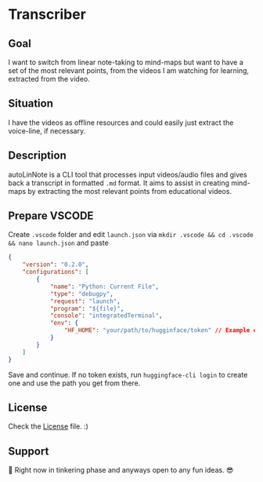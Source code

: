 # Transcriber

## Goal

I want to switch from linear note-taking to mind-maps but want to have a set of the most relevant points, from the videos I am watching for learning, extracted from the video.

## Situation

I have the videos as offline resources and could easily just extract the voice-line, if necessary.

## Description

autoLinNote is a CLI tool that processes input videos/audio files and gives back a transcript in formatted `.md` format. It aims to assist in creating mind-maps by extracting the most relevant points from educational videos.

## Prepare VSCODE

Create `.vscode` folder and edit `launch.json` via `mkdir .vscode && cd .vscode && nano launch.json` and paste

```json
{
    "version": "0.2.0",
    "configurations": [
        {
            "name": "Python: Current File",
            "type": "debugpy",
            "request": "launch",
            "program": "${file}",
            "console": "integratedTerminal",
            "env": {
                "HF_HOME": "your/path/to/hugginface/token" // Example environment variable
            }
        }
    ]
}
```

Save and continue. If no token exists, run `huggingface-cli login` to create one and use the path you get from there.

## License

Check the [License](./LICENSE.md) file. :)

## Support

🤩 Right now in tinkering phase and anyways open to any fun ideas. 😎
